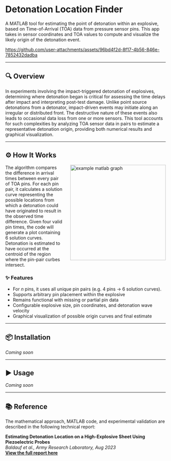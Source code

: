 # Detonation Location Finder

A MATLAB tool for estimating the point of detonation within an explosive, based on Time-of-Arrival (TOA) data from pressure sensor pins. This app takes in sensor coordinates and TOA values to compute and visualize the likely origin of the detonation event.

https://github.com/user-attachments/assets/96bd4f2d-8f17-4b56-846e-7852432dadba

---

## 🔍 Overview

In experiments involving the impact-triggered detonation of explosives, determining where detonation began is critical for assessing the time delays after impact and interpreting post-test damage. Unlike point source detonations from a detonator, impact-driven events may initiate along an irregular or distributed front. The destructive nature of these events also leads to occasional data loss from one or more sensors. This tool accounts for such complexities by analyzing TOA sensor data in pairs to estimate a representative detonation origin, providing both numerical results and graphical visualization.

---

## ⚙️ How It Works

<p align="left">
  <img src="https://github.com/user-attachments/assets/598e333e-e7ca-431e-bcd8-729b55d0d7cf" alt="example matlab graph" width="300" align="right" style="margin-left: 20px;">
The algorithm compares the difference in arrival times between every pair of TOA pins. For each pin pair, it calculates a solution curve representing the possible locations from which a detonation could have originated to result in the observed time difference. Given four valid pin times, the code will generate a plot containing 6 solution curves. Detonation is estimated to have occurred at the centroid of the region where the pin-pair curbes intersect.
  
### ✨ Features
- For *n* pins, it uses all unique pin pairs (e.g. 4 pins → 6 solution curves).
- Supports arbitrary pin placement within the explosive
- Remains functional with missing or partial pin data
- Configurable explosive size, pin coordinates, and detonation wave velocity
- Graphical visualization of possible origin curves and final estimate
</p>

---

## 📦 Installation

*Coming soon*

---

## ▶️ Usage

*Coming soon*

---

## 📚 Reference

The mathematical approach, MATLAB code, and experimental validation are described in the following technical report:

**Estimating Detonation Location on a High-Explosive Sheet Using Piezoelectric Probes**  
*Baldauf et al., Army Research Laboratory, Aug 2023*  
[**View the full report here**](https://www.dtic.mil/document;accessionNumber=AD1207918;type=TRECMS)
